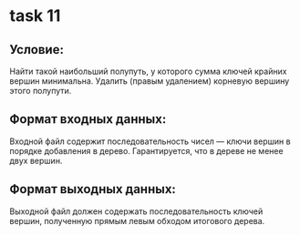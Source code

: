 # task 11

## Условие:
Найти такой наибольший  полупуть, у которого сумма ключей крайних вершин минимальна. Удалить (правым удалением) корневую вершину этого полупути.

## Формат входных данных:
Входной файл содержит последовательность чисел — ключи вершин в порядке добавления в дерево. Гарантируется, что в дереве не менее двух вершин.

## Формат выходных данных:
Выходной файл должен содержать последовательность ключей вершин, полученную прямым левым обходом итогового дерева.
